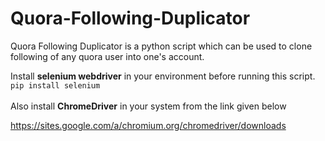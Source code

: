 # Quora-Following-Duplicator
Quora Following Duplicator is a python script which can be used to clone following of any quora user into one's account.

Install **selenium webdriver** in your environment before running this script.
   <br>
     `pip install selenium`
   <br>
   <br>
Also install **ChromeDriver** in your system from the link given below
   <br>
  
   https://sites.google.com/a/chromium.org/chromedriver/downloads
